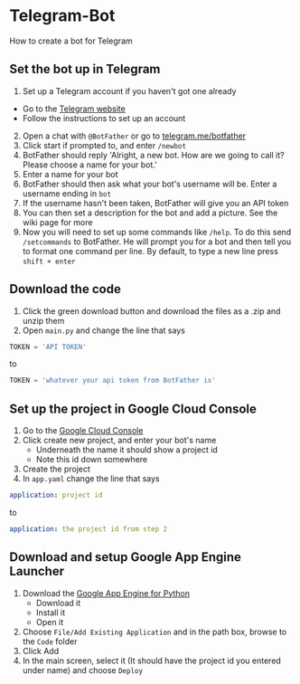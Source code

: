 # Telegram-Bot
How to create a bot for Telegram

## Set the bot up in Telegram
1. Set up a Telegram account if you haven't got one already
  - Go to the [Telegram website](https://web.telegram.org/)
  - Follow the instructions to set up an account
2. Open a chat with `@BotFather` or go to [telegram.me/botfather](telegram.me/botfather)
3. Click start if prompted to, and enter `/newbot`
4. BotFather should reply 'Alright, a new bot. How are we going to call it? Please choose a name for your bot.'
5. Enter a name for your bot
6. BotFather should then ask what your bot's username will be. Enter a username ending in `bot`
7. If the username hasn't been taken, BotFather will give you an API token
8. You can then set a description for the bot and add a picture. See the wiki page for more
9. Now you will need to set up some commands like `/help`. To do this send `/setcommands` to BotFather. He will prompt you for a bot and then tell you to format one command per line. By default, to type a new line press `shift + enter`

## Download the code
1. Click the green download button and download the files as a .zip and unzip them
2. Open `main.py` and change the line that says
```Python
TOKEN = 'API TOKEN'
```
to
```Python
TOKEN = 'whatever your api token from BotFather is'
```

## Set up the project in Google Cloud Console
1. Go to the [Google Cloud Console](console.cloud.google.com)
2. Click create new project, and enter your bot's name
	- Underneath the name it should show a project id
	- Note this id down somewhere
3. Create the project
4. In `app.yaml` change the line that says
```YAML
application: project id
```
to
```YAML
application: the project id from step 2
```

## Download and setup Google App Engine Launcher
1. Download the [Google App Engine for Python](https://cloud.google.com/appengine/downloads#Google_App_Engine_SDK_for_Python)
	- Download it
	- Install it
	- Open it
2. Choose `File/Add Existing Application` and in the path box, browse to the `Code` folder
3. Click Add
4. In the main screen, select it (It should have the project id you entered under name) and choose `Deploy`